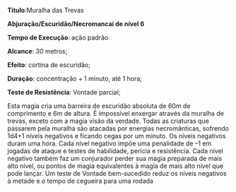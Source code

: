 **Titulo**:Muralha das Trevas

**Abjuração/Escuridão/Necromancai de nível 6**

**Tempo de Execução**: ação padrão

**Alcance**: 30 metros;

**Efeito**: cortina de escuridão;

**Duração**: concentração + 1 minuto, até 1 hora;

**Teste de Resistência**: Vontade parcial;

Esta magia cria uma barreira de escuridão absoluta de 60m de comprimento e 6m de altura. É impossível enxergar através da muralha de trevas, exceto 
com a magia visão da verdade. Todas as 
criaturas que passarem pela muralha são 
atacadas por energias necromânticas, sofrendo 1d4+1 níveis negativos e ficando 
cegas por um minuto. Os níveis negativos duram uma hora. Cada nível negativo impõe uma penalidade de –1 em 
jogadas de ataque e testes de habilidade, 
perícia e resistência. Cada nível negativo 
também faz um conjurador perder sua 
magia preparada de mais alto nível, ou 
pontos de magia equivalentes à magia de mais alto nível que pode lançar. Um teste 
de Vontade bem-sucedido reduz os níveis 
negativos à metade e o tempo de cegueira 
para uma rodada